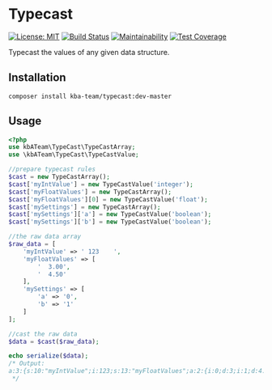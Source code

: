 # Typecast

[![License: MIT][license-mit]](LICENSE)
[![Build Status][build-status-master]][travis-ci]
[![Maintainability][maintainability-badge]][maintainability]
[![Test Coverage][coverage-badge]][coverage]

Typecast the values of any given data structure.

## Installation

```
composer install kba-team/typecast:dev-master
```

## Usage

```php
<?php
use kbATeam\TypeCast\TypeCastArray;
use \kbATeam\TypeCast\TypeCastValue;

//prepare typecast rules
$cast = new TypeCastArray();
$cast['myIntValue'] = new TypeCastValue('integer');
$cast['myFloatValues'] = new TypeCastArray();
$cast['myFloatValues'][0] = new TypeCastValue('float');
$cast['mySettings'] = new TypeCastArray();
$cast['mySettings']['a'] = new TypeCastValue('boolean');
$cast['mySettings']['b'] = new TypeCastValue('boolean');

//the raw data array
$raw_data = [
    'myIntValue' => ' 123    ',
    'myFloatValues' => [
        '  3.00',
        '  4.50'
    ],
    'mySettings' => [
        'a' => '0',
        'b' => '1'
    ]
];

//cast the raw data
$data = $cast($raw_data);

echo serialize($data);
/* Output:
a:3:{s:10:"myIntValue";i:123;s:13:"myFloatValues";a:2:{i:0;d:3;i:1;d:4.5;}s:10:"mySettings";a:2:{s:1:"a";b:0;s:1:"b";b:1;}}
 */
```

[license-mit]: https://img.shields.io/badge/license-MIT-blue.svg
[travis-ci]: https://travis-ci.org/the-kbA-team/typecast
[build-status-master]: https://api.travis-ci.org/the-kbA-team/typecast.svg?branch=master
[maintainability-badge]: https://api.codeclimate.com/v1/badges/8e1a6f3bf601d757a4a3/maintainability
[maintainability]: https://codeclimate.com/github/the-kbA-team/typecast/maintainability
[coverage-badge]: https://api.codeclimate.com/v1/badges/8e1a6f3bf601d757a4a3/test_coverage
[coverage]: https://codeclimate.com/github/the-kbA-team/typecast/test_coverage
